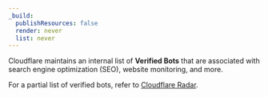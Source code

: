 ```yaml
---
_build:
  publishResources: false
  render: never
  list: never
---
```


Cloudflare maintains an internal list of **Verified Bots** that are associated with search engine optimization (SEO), website monitoring, and more.

For a partial list of verified bots, refer to [Cloudflare Radar](https://radar.cloudflare.com/verified-bots).